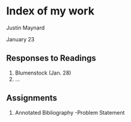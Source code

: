 # Index of my work

Justin Maynard

January 23

## Responses to Readings

1. Blumenstock (Jan. 28)
2. ...

## Assignments

1. Annotated Bibliography
  -Problem Statement
